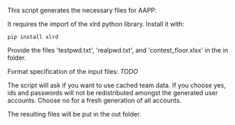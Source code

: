 This script generates the necessary files for AAPP.

It requires the import of the xlrd python library. Install it with:
```
pip install xlrd
```

Provide the files 'testpwd.txt', 'realpwd.txt', and 'contest_floor.xlsx' in the in folder.

Format specification of the input files: *TODO*

The script will ask if you want to use cached team data. If you choose yes, ids and passwords will not be redistributed amongst the generated user accounts. Choose no for a fresh generation of all accounts.

The resulting files will be put in the out folder.
